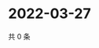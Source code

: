 # 2022-03-27

共 0 条

<!-- BEGIN WEIBO -->
<!-- 最后更新时间 Sun Mar 27 2022 15:11:40 GMT+0800 (China Standard Time) -->

<!-- END WEIBO -->

